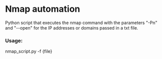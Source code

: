 # Nmap automation
Python script that executes the nmap command with the parameters "-Pn" and "--open" for the IP addresses or domains passed in a txt file.
### Usage:
nmap_script.py -f {file}
